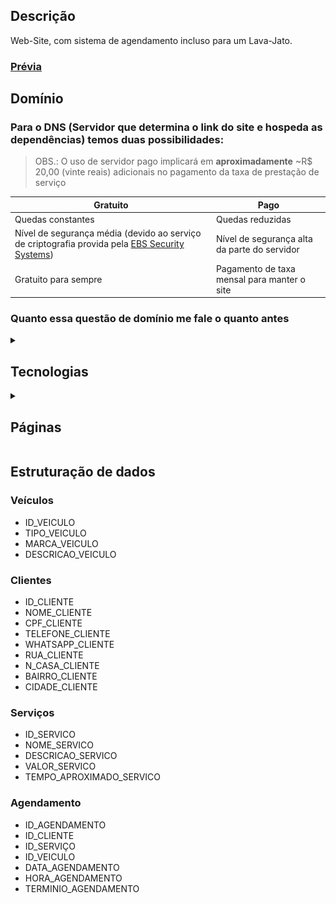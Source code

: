 ## Descrição

Web-Site, com sistema de agendamento incluso para um Lava-Jato.

### [Prévia](https://ebs-systems.epizy.com/services/Yuri/)

<h2>Domínio</h2>
  
  ### Para o DNS (Servidor que determina o link do site e hospeda as dependências) temos duas possibilidades:

  > OBS.: O uso de servidor pago implicará em **aproximadamente** ~R$ 20,00 (vinte reais) adicionais no pagamento da taxa de prestação de serviço
  
  | Gratuito | Pago | 
  | --- | --- |
  | Quedas constantes | Quedas reduzidas |
  | Nível de segurança média (devido ao serviço de criptografia provida pela [EBS Security Systems](https://ebs-systems.epizy.com/)) | Nível de segurança alta da parte do servidor |
  | Gratuito para sempre | Pagamento de taxa mensal para manter o site |
  
  ### Quanto essa questão de domínio me fale o quanto antes
  

<details><summary><h2>Tecnologias</h2></summary>

|  |  |
| --- | --- |
| PHP | <img src="https://raw.githubusercontent.com/devicons/devicon/master/icons/php/php-original.svg" alt="php" width="55" height="55"/> |
| MySQL | <img src="https://github.com/devicons/devicon/blob/master/icons/mysql/mysql-original.svg" alt="MySQL" width="55" height="55"/> |
| HTML | <img src="https://github.com/devicons/devicon/blob/master/icons/html5/html5-original.svg" alt="HTML5" width="55" height="55"/> |
| CSS | <img src="https://github.com/devicons/devicon/blob/master/icons/css3/css3-original.svg" alt="CSS3" width="55" height="55"/> | 
| Bootstrap | <img src="https://github.com/devicons/devicon/blob/master/icons/bootstrap/bootstrap-original.svg" alt="Bootstrap" width="55" height="55"/>
| JavaScript | <img src="https://github.com/devicons/devicon/blob/master/icons/javascript/javascript-original.svg" alt="JavaScript" width="55" height="55"/> |

</details>

<details><summary><h2>Páginas</h2></summary>

> ### [WebSite](https://github.com/ThiagoSousa81/Yuri-Lava-Jato/blob/main/website.md) (Raíz)
>
> ### Tela de Login (Usuários)
>
> ### Tela de Cadastro (Usuários)
>
> ### Painel de Agendamento (Usuários) 
>
> ### [Painel de Gerenciamento](https://github.com/ThiagoSousa81/Yuri-Lava-Jato/blob/main/adm.md) (Administrador)

</details>

<h2>Estruturação de dados</h2>
  
  ### Veículos
  
  - ID_VEICULO
  - TIPO_VEICULO  
  - MARCA_VEICULO 
  - DESCRICAO_VEICULO
  
  ### Clientes
  
  - ID_CLIENTE
  - NOME_CLIENTE
  - CPF_CLIENTE
  - TELEFONE_CLIENTE
  - WHATSAPP_CLIENTE
  - RUA_CLIENTE
  - N_CASA_CLIENTE
  - BAIRRO_CLIENTE
  - CIDADE_CLIENTE  
  
  ### Serviços
  
  - ID_SERVICO
  - NOME_SERVICO
  - DESCRICAO_SERVICO
  - VALOR_SERVICO
  - TEMPO_APROXIMADO_SERVICO
  
  ### Agendamento
  
  - ID_AGENDAMENTO
  - ID_CLIENTE
  - ID_SERVIÇO
  - ID_VEICULO
  - DATA_AGENDAMENTO
  - HORA_AGENDAMENTO
  - TERMINIO_AGENDAMENTO
  

